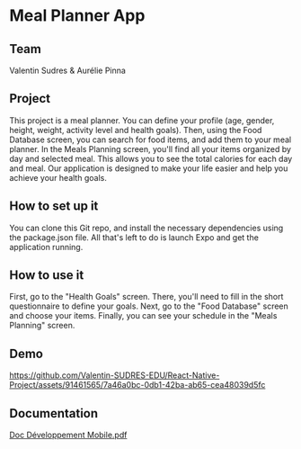# Meal Planner App

## Team
Valentin Sudres & Aurélie Pinna 

## Project
This project is a meal planner. You can define your profile (age, gender, height, weight, activity level and health goals). Then, using the Food Database screen, you can search for food items, and add them to your meal planner. In the Meals Planning screen, you'll find all your items organized by day and selected meal. This allows you to see the total calories for each day and meal.
Our application is designed to make your life easier and help you achieve your health goals. 

## How to set up it
You can clone this Git repo, and install the necessary dependencies using the package.json file. All that's left to do is launch Expo and get the application running. 

## How to use it
First, go to the "Health Goals" screen. There, you'll need to fill in the short questionnaire to define your goals. Next, go to the "Food Database" screen and choose your items. Finally, you can see your schedule in the "Meals Planning" screen. 

## Demo
https://github.com/Valentin-SUDRES-EDU/React-Native-Project/assets/91461565/7a46a0bc-0db1-42ba-ab65-cea48039d5fc

## Documentation
[Doc Développement Mobile.pdf](https://github.com/Valentin-SUDRES-EDU/React-Native-Project/files/11818926/Doc.Developpement.Mobile.pdf)
